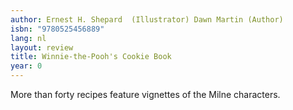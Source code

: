 ```yaml
---
author: Ernest H. Shepard  (Illustrator) Dawn Martin (Author)
isbn: "9780525456889"
lang: nl
layout: review
title: Winnie-the-Pooh's Cookie Book
year: 0
---
```


More than forty recipes feature vignettes of the Milne characters.

